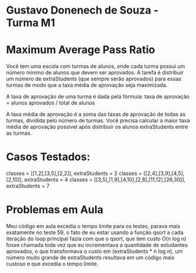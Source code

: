 # Gustavo Donenech de Souza - Turma M1

# Maximum Average Pass Ratio
Você tem uma escola com turmas de alunos, onde cada turma possui um número mínimo de alunos que devem ser aprovados. A tarefa é distribuir um número de extraStudents (que sempre serão aprovados) para essas turmas de modo que a taxa média de aprovação seja maximizada.

A taxa de aprovação de uma turma é dada pela fórmula: taxa de aprovação = alunos aprovados / total de alunos
 
A taxa média de aprovação é a soma das taxas de aprovação de todas as turmas, dividida pelo número de turmas.
Você precisa calcular a maior taxa média de aprovação possível após distribuir os alunos extraStudents entre as turmas.

# Casos Testados:
classes = [[1,2],[3,5],[2,2]], extraStudents = 2
classes = [[2,4],[3,9],[4,5],[2,10]], extraStudents = 4
classes = [[3,5],[1,9],[4,10],[2,8],[11,12],[26,30]], extraStudents =  7

# Problemas em Aula
Meu código em aula excedia o tempo limite para os testes, parava mais exatamente no teste 59, o fato de eu estar usando a função qsort a cada iteração do loop principal fazia com que o qsort, que tem custo O(n log n) fosse chamada toda vez que eu incrementava a quantidade de estudantes aprovados, o que transformava o custo em (extraStudents * n log n), um número muito grande de extraStudents resultava em um código mais custoso e que excedia o tempo limite.
